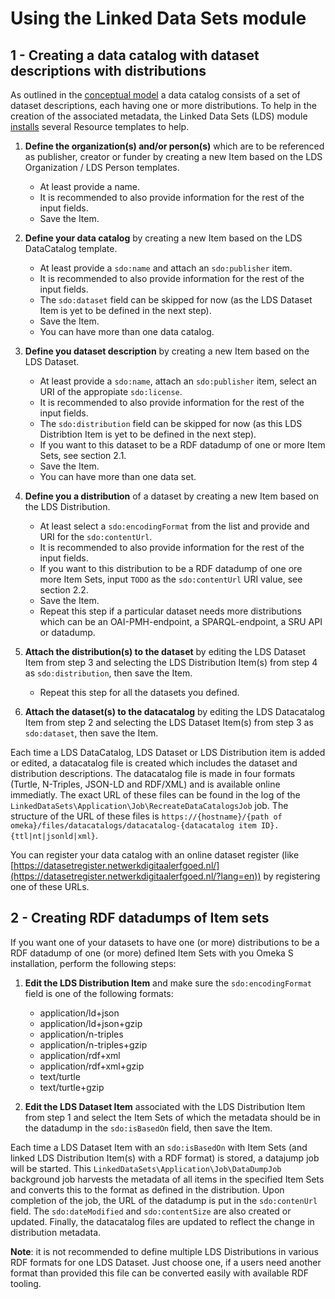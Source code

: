 # Using the Linked Data Sets module

## 1 - Creating a data catalog with dataset descriptions with distributions

As outlined in the [conceptual model](ConceptualModel.md) a data catalog consists of a set of dataset descriptions, each having one or more distributions. To help in the creation of the associated metadata, the Linked Data Sets (LDS) module [installs](Installing.md) several Resource templates to help.

1. **Define the organization(s) and/or person(s)** which are to be referenced as publisher, creator or funder by creating a new Item based on the LDS Organization / LDS Person templates. 
    - At least provide a name. 
    - It is recommended to also provide information for the rest of the input fields.
    - Save the Item.

2. **Define your data catalog** by creating a new Item based on the LDS DataCatalog template.
    - At least provide a `sdo:name` and attach an `sdo:publisher` item.
    - It is recommended to also provide information for the rest of the input fields. 
    - The `sdo:dataset` field can be skipped for now (as the LDS Dataset Item is yet to be defined in the next step).
    - Save the Item.
    - You can have more than one data catalog.

3. **Define you dataset description** by creating a new Item based on the LDS Dataset. 
    - At least provide a `sdo:name`, attach an `sdo:publisher` item, select an URI of the appropiate `sdo:license`. 
    - It is recommended to also provide information for the rest of the input fields. 
    - The `sdo:distribution` field can be skipped for now (as this LDS Distribtion Item is yet to be defined in the next step).
    - If you want to this dataset to be a RDF datadump of one or more Item Sets, see section 2.1.
    - Save the Item.
    - You can have more than one data set.

4. **Define you a distribution** of a dataset by creating a new Item based on the LDS Distribution. 
    - At least select a `sdo:encodingFormat` from the list and provide and URI for the `sdo:contentUrl`. 
    - It is recommended to also provide information for the rest of the input fields. 
    - If you want to this distribution to be a RDF datadump of one ore more Item Sets, input `TODO` as the `sdo:contentUrl` URI value, see section 2.2. 
    - Save the Item.
    - Repeat this step if a particular dataset needs more distributions which can be an OAI-PMH-endpoint, a SPARQL-endpoint, a SRU API or datadump.

5. **Attach the distribution(s) to the dataset** by editing the LDS Dataset Item from step 3 and selecting the LDS Distribution Item(s) from step 4 as `sdo:distribution`, then save the Item.
    - Repeat this step for all the datasets you defined.

6. **Attach the dataset(s) to the datacatalog** by editing the LDS Datacatalog Item from step 2 and selecting the LDS Dataset Item(s) from step 3 as `sdo:dataset`, then save the Item.

Each time a LDS DataCatalog, LDS Dataset or LDS Distribution item is added or edited, a datacatalog file is created which includes the dataset and distribution descriptions. The datacatalog file is made in four formats (Turtle, N-Triples, JSON-LD and RDF/XML) and is available online immediatly. The exact URL of these files can be found in the log of the `LinkedDataSets\Application\Job\RecreateDataCatalogsJob` job. The structure of the URL of these files is `https://{hostname}/{path of omeka}/files/datacatalogs/datacatalog-{datacatalog item ID}.{ttl|nt|jsonld|xml}`.

You can register your data catalog with an online dataset register (like [https://datasetregister.netwerkdigitaalerfgoed.nl/](https://datasetregister.netwerkdigitaalerfgoed.nl/?lang=en)) by registering one of these URLs.

## 2 - Creating RDF datadumps of Item sets

If you want one of your datasets to have one (or more) distributions to be a RDF datadump of one (or more) defined Item Sets with you Omeka S installation, perform the following steps:

1. **Edit the LDS Distribution Item** and make sure the `sdo:encodingFormat` field is one of the following formats:
    - application/ld+json
    - application/ld+json+gzip
    - application/n-triples
    - application/n-triples+gzip
    - application/rdf+xml
    - application/rdf+xml+gzip
    - text/turtle
    - text/turtle+gzip

2. **Edit the LDS Dataset Item** associated with the LDS Distribution Item from step 1 and select the Item Sets of which the metadata should be in the datadump in the `sdo:isBasedOn` field, then save the Item.

Each time a LDS Dataset Item with an `sdo:isBasedOn` with Item Sets (and linked LDS Distribution Item(s) with a RDF format) is stored, a datajump job will be started. This `LinkedDataSets\Application\Job\DataDumpJob` background job harvests the metadata of all items in the specified Item Sets and converts this to the format as defined in the distribution. Upon completion of the job, the URL of the datadump is put in the `sdo:contenUrl` field. The `sdo:dateModified` and `sdo:contentSize` are also created or updated. Finally, the datacatalog files are updated to reflect the change in distribution metadata.

**Note**: it is not recommended to define multiple LDS Distributions in various RDF formats for one LDS Dataset. Just choose one, if a users need another format than provided this file can be converted easily with available RDF tooling.